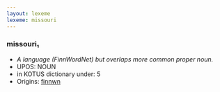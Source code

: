 ```yaml
---
layout: lexeme
lexeme: missouri
---
```


###  missouri₁

* _A language (FinnWordNet) but overlaps more common proper noun._
* UPOS:  NOUN
* in KOTUS dictionary under:  5
* Origins: [finnwn](https://sanat.csc.fi/w/index.php?search=missouri) 

